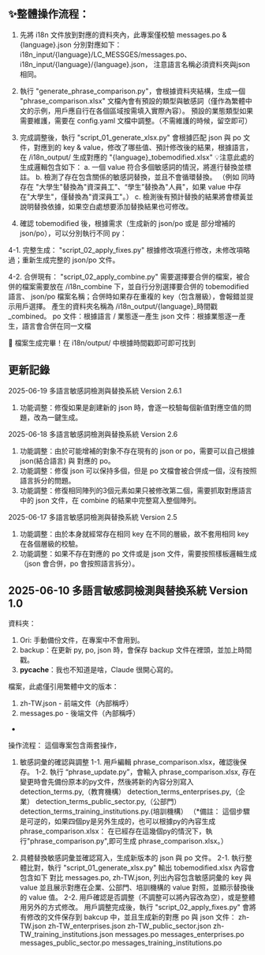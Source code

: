 ✨整體操作流程：
-------------------------
1. 先將 i18n 文件放到對應的資料夾內，此專案僅校驗 messages.po & {language}.json
  分別對應如下：
  i18n_input/{language}/LC_MESSGES/messages.po、
  i18n_input/{language}/{language}.json，
  注意語言名稱必須資料夾與json相同。

2. 執行 "generate_phrase_comparison.py"，會根據資料夾結構，生成一個 "phrase_comparison.xlsx"
  文檔內會有預設的類型與敏感詞（僅作為繁體中文的示例，用戶應自行在各個區域按需填入實際內容）。
  預設的業態類型如果需要維護，需要在 config.yaml 文檔中調整。（不需維護的時候，留空即可）

3. 完成調整後，執行 "script_01_generate_xlsx.py" 
會根據匹配 json 與 po 文件，對應到的 key & value，修改了哪些值、預計修改後的結果，根據語言，在 /i18n_output/ 生成對應的 "{language}_tobemodified.xlsx"
💡注意此處的生成邏輯包含如下：
  a. 一個 value 符合多個敏感詞的情況，將進行替換並標註。
  b. 檢測了存在包含關係的敏感詞替換，並且不會循環替換。
（例如 同時存在 "大學生"替換為"資深員工"、“學生”替換為"人員"，如果 value 中存在"大學生"，僅替換為"資深員工"。）
  c. 檢測後有預計替換的結果將會標黃並說明替換依據，如果空白處想要添加替換結果也可修改。

4. 確認 tobemodified 後，根據需求（生成新的 json/po 或是 部分增補的 json/po），可以分別執行不同 py：

  4-1. 完整生成： "script_02_apply_fixes.py"
    根據修改項進行修改，未修改項略過；重新生成完整的 json/po 文件。

  4-2. 合併現有： "script_02_apply_combine.py"
    需要選擇要合併的檔案，被合併的檔案需要放在 /i18n_combine 下，並自行分別選擇要合併的 tobemodified 語言、
    json/po 檔案名稱；合併時如果存在重複的 key（包含層級），會報錯並提示用戶選擇。
    產生的資料夾名稱為 /i18n_output/{language}_時間戳_combined。
    po 文件：根據語言 / 業態逐一產生
    json 文件：根據業態逐一產生，語言會合併在同一文檔

🎉 檔案生成完畢！在 i18n/output/ 中根據時間戳即可即可找到


更新記錄
-------------------------

2025-06-19 多語言敏感詞檢測與替換系統 Version 2.6.1
1. 功能调整：修復如果是創建新的 json 時，會逐一校驗每個新值對應空值的問題，改為一鍵生成。

2025-06-18 多語言敏感詞檢測與替換系統 Version 2.6
1. 功能調整：由於可能增補的對象不存在現有的 json or po，需要可以自己根據 json(結合語言) 與 對應的 po。
2. 功能調整：修復 json 可以保持多個，但是 po 文檔會被合併成一個，沒有按照語言拆分的問題。
3. 功能調整：修復相同陣列的3個元素如果只被修改第二個，需要抓取對應語言中的 json 文件，在 combine 的結果中完整寫入整個陣列。

2025-06-17 多語言敏感詞檢測與替換系統 Version 2.5
1. 功能調整：由於本身就經常存在相同 key 在不同的層級，故不套用相同 key 在各個層級的校驗。
2. 功能調整：如果不存在對應的 po 文件或是 json 文件，需要按照樣板邏輯生成（json 會合併，po 會按照語言拆分）。


2025-06-10 多語言敏感詞檢測與替換系統 Version 1.0
-------------------------
資料夾：
1. Ori: 手動備份文件，在專案中不會用到。
2. backup：在更新 py, po, json 時，會保存 backup 文件在裡頭，並加上時間戳。
3. __pycache__：我也不知道是啥，Claude 很開心寫的。

檔案，此處僅引用繁體中文的版本：
1. zh-TW.json - 前端文件（內部稱呼）
2. messages.po - 後端文件（內部稱呼）

-
操作流程：
這個專案包含兩套操作，
  1. 敏感詞彙的確認與調整
    1-1. 用戶編輯 phrase_comparison.xlsx，確認後保存。
    1-2. 執行 “phrase_update.py”，會輸入 phrase_comparison.xlsx,
      存在變更時會先備份原本的py文件，然後將新的內容分別寫入
      detection_terms.py,（教育機構）
      detection_terms_enterprises.py,（企業）
      detection_terms_public_sector.py,（公部門）
      detection_terms_training_institutions.py.(培訓機構）
 （*備註：
    這個步驟是可逆的，如果四個py是另外生成的，也可以根據py的內容生成phrase_comparison.xlsx：
    在已經存在這幾個py的情況下，執行"phrase_comparison.py",即可生成 phrase_comparison.xlsx。）

  2. 具體替換敏感詞彙並確認寫入，生成新版本的 json 與 po 文件。
    2-1. 執行整體比對，執行 "script_01_generate_xlsx.py"
      輸出 tobemodified.xlsx 內容會包含如下 
      對比 messages.po, zh-TW.json, 列出內容包含敏感詞彙的 key 與 value
      並且展示對應在企業、公部門、培訓機構的 value 對照，並顯示替換後的 value 值。
    2-2. 用戶確認是否調整（不調整可以將內容改為空），或是整體用另外的方式修改。
      用戶調整完成後，執行 "script_02_apply_fixes.py"
      會將有修改的文件保存到 bakcup 中，並且生成新的對應 po 與 json 文件：
      zh-TW.json
      zh-TW_enterprises.json
      zh-TW_public_sector.json
      zh-TW_training_institutions.json
      messages.po
      messages_enterprises.po
      messages_public_sector.po
      messages_training_institutions.po
